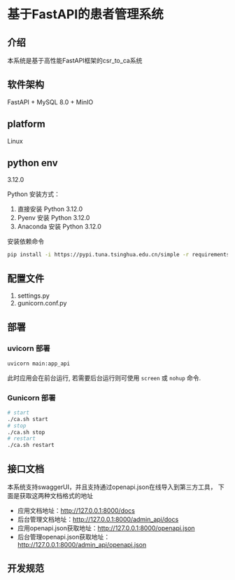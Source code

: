 # 基于FastAPI的患者管理系统
## 介绍
本系统是基于高性能FastAPI框架的csr_to_ca系统
## 软件架构
FastAPI + MySQL 8.0 + MinIO
## platform
Linux
## python env

3.12.0

Python 安装方式：

1. 直接安装 Python 3.12.0
2. Pyenv 安装 Python 3.12.0
3. Anaconda 安装 Python 3.12.0

安装依赖命令

```bash
pip install -i https://pypi.tuna.tsinghua.edu.cn/simple -r requirements.txt
```

## 配置文件

1. settings.py
2. gunicorn.conf.py

## 部署
### uvicorn 部署
```bash
uvicorn main:app_api 
```
此时应用会在前台运行, 若需要后台运行则可使用 `screen` 或 `nohup` 命令.
### Gunicorn 部署
```bash
# start
./ca.sh start
# stop
./ca.sh stop
# restart
./ca.sh restart
```

## 接口文档
本系统支持swaggerUI，并且支持通过openapi.json在线导入到第三方工具，
下面是获取这两种文档格式的地址 
- 应用文档地址：http://127.0.0.1:8000/docs
- 后台管理文档地址：http://127.0.0.1:8000/admin_api/docs
- 应用openapi.json获取地址：http://127.0.0.1:8000/openapi.json
- 后台管理openapi.json获取地址：http://127.0.0.1:8000/admin_api/openapi.json

## 开发规范
